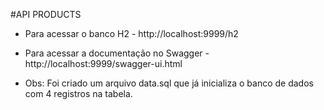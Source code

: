#API PRODUCTS

- Para acessar o banco H2 - http://localhost:9999/h2 <br>
- Para acessar a documentação no Swagger - http://localhost:9999/swagger-ui.html

- Obs: Foi criado um arquivo data.sql que já inicializa o banco de dados com 4 registros na tabela.